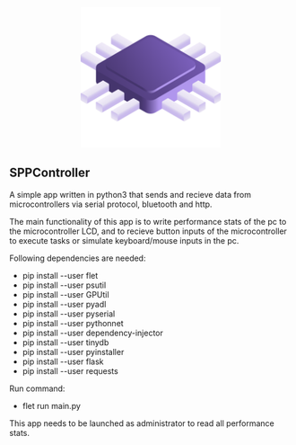 
<p align="center">
  <img src="https://github.com/PaoloDooM/sppcontroller/blob/main/assets/favicon.png?raw=true" alt="favicon.png" width="250" height="250"/>
</p>

<h2>SPPController</h2>

<p>A simple app written in python3 that sends and recieve data from microcontrollers via serial protocol, bluetooth and http.</p>
<p>The main functionality of this app is to write performance stats of the pc to the microcontroller LCD, and to recieve button inputs of the microcontroller to execute tasks or simulate keyboard/mouse inputs in the pc.</p>

<p>Following dependencies are needed:</p>
<ul>
    <li>pip install --user flet</li>
    <li>pip install --user psutil</li>
    <li>pip install --user GPUtil</li>
    <li>pip install --user pyadl</li>
    <li>pip install --user pyserial</li>
    <li>pip install --user pythonnet</li>
    <li>pip install --user dependency-injector</li>
    <li>pip install --user tinydb</li>
    <li>pip install --user pyinstaller</li>
    <li>pip install --user flask</li>
    <li>pip install --user requests</li>
</ul>

<p>Run command:</p>
<ul>
  <li>flet run main.py</li>
</ul>

<p>This app needs to be launched as administrator to read all performance stats.</p>